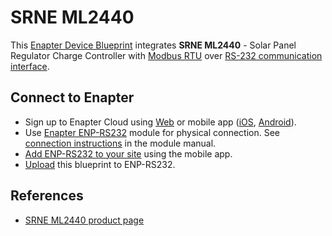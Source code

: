 # SRNE ML2440

This [Enapter Device Blueprint](https://github.com/Enapter/marketplace#blue_book-enapter-device-blueprints) integrates **SRNE ML2440** - Solar Panel Regulator Charge Controller with [Modbus RTU](https://developers.enapter.com/docs/reference/ucm/modbus) over [RS-232 communication interface](https://developers.enapter.com/docs/reference/ucm/rs232).

## Connect to Enapter

- Sign up to Enapter Cloud using [Web](https://cloud.enapter.com/) or mobile app ([iOS](https://apps.apple.com/app/id1388329910), [Android](https://play.google.com/store/apps/details?id=com.enapter&hl=en)).
- Use [Enapter ENP-RS232](https://handbook.enapter.com/modules/ENP-RS232/ENP-RS232.html) module for physical connection. See [connection instructions](https://handbook.enapter.com/modules/ENP-RS232/ENP-RS232.html#connection-examples) in the module manual.
- [Add ENP-RS232 to your site](https://handbook.enapter.com/software/mobile/android_mobile_app.html#adding-sites-and-devices) using the mobile app.
- [Upload](https://developers.enapter.com/docs/tutorial/uploading-blueprint/) this blueprint to ENP-RS232.

## References

- [SRNE ML2440 product page](http://www.srneenergy.com/sale-12723837-40a-mppt-solar-panel-regulator-charge-controller-ml2440-with-100v-input.html)
